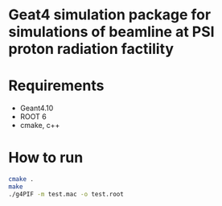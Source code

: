 # Geat4 simulation package for simulations of beamline at PSI proton radiation factility

# Requirements
 - Geant4.10
 - ROOT 6
 - cmake, c++
# How to run
```sh
cmake .
make 
./g4PIF -m test.mac -o test.root
```
